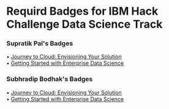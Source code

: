 # Requird Badges for IBM Hack Challenge Data Science Track

### Supratik Pal's Badges

• [Journey to Cloud: Envisioning Your Solution](https://www.credly.com/badges/e6d34410-a6e8-40d9-940b-ca10b3cb3816/public_url) \
• [Getting Started with Enterprise Data Science](https://www.credly.com/badges/c0cbbe62-2cf9-4479-85ca-9c8abadd9ffc/public_url)

### Subhradip Bodhak's Badges

• [Journey to Cloud: Envisioning Your Solution](https://www.credly.com/badges/e6d34410-a6e8-40d9-940b-ca10b3cb3816/public_url) \
• [Getting Started with Enterprise Data Science](https://www.credly.com/badges/c0cbbe62-2cf9-4479-85ca-9c8abadd9ffc/public_url)

